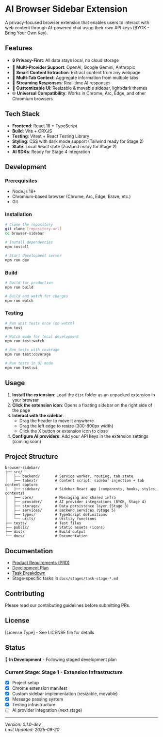# AI Browser Sidebar Extension

A privacy-focused browser extension that enables users to interact with web content through AI-powered chat using their own API keys (BYOK - Bring Your Own Key).

## Features

- 🔒 **Privacy-First**: All data stays local, no cloud storage
- 🤖 **Multi-Provider Support**: OpenAI, Google Gemini, Anthropic
- 📑 **Smart Content Extraction**: Extract content from any webpage
- 🎯 **Multi-Tab Context**: Aggregate information from multiple tabs
- 💬 **Streaming Responses**: Real-time AI responses
- 🎨 **Customizable UI**: Resizable & movable sidebar, light/dark themes
- 🌐 **Universal Compatibility**: Works in Chrome, Arc, Edge, and other Chromium browsers

## Tech Stack

- **Frontend**: React 18 + TypeScript
- **Build**: Vite + CRXJS
- **Testing**: Vitest + React Testing Library
- **Styling**: CSS with dark mode support (Tailwind ready for Stage 2)
- **State**: Local React state (Zustand ready for Stage 2)
- **AI SDKs**: Ready for Stage 4 integration

## Development

### Prerequisites

- Node.js 18+
- Chromium-based browser (Chrome, Arc, Edge, Brave, etc.)
- Git

### Installation

```bash
# Clone the repository
git clone [repository-url]
cd browser-sidebar

# Install dependencies
npm install

# Start development server
npm run dev
```

### Build

```bash
# Build for production
npm run build

# Build and watch for changes
npm run watch
```

### Testing

```bash
# Run unit tests once (no watch)
npm test

# Watch mode for local development
npm run test:watch

# Run tests with coverage
npm run test:coverage

# Run tests in UI mode
npm run test:ui
```

## Usage

1. **Install the extension**: Load the `dist` folder as an unpacked extension in your browser
2. **Click the extension icon**: Opens a floating sidebar on the right side of the page
3. **Interact with the sidebar**:
   - Drag the header to move it anywhere
   - Drag the left edge to resize (300-800px width)
   - Click the X button or extension icon to close
4. **Configure AI providers**: Add your API keys in the extension settings (coming soon)

## Project Structure

```
browser-sidebar/
├── src/
│   ├── backend/       # Service worker, routing, tab state
│   ├── tabext/        # Content script: sidebar injection + tab content capture
│   ├── sidebar/       # Sidebar React app (components, hooks, styles, contexts)
│   ├── core/          # Messaging and shared infra
│   ├── provider/      # AI provider integrations (BYOK, Stage 4)
│   ├── storage/       # Data persistence layer (Stage 3)
│   ├── services/      # Backend services (Stage 5)
│   ├── types/         # TypeScript definitions
│   └── utils/         # Utility functions
├── tests/             # Test files
├── public/            # Static assets (icons)
├── dist/              # Build output
└── docs/              # Documentation
```

## Documentation

- [Product Requirements (PRD)](./docs/planning/PRD.md)
- [Development Plan](./docs/planning/development-plan.md)
- [Task Breakdown](./docs/planning/task-overview.md)
- Stage-specific tasks in `docs/stages/task-stage-*.md`

## Contributing

Please read our contributing guidelines before submitting PRs.

## License

[License Type] - See LICENSE file for details

## Status

🚧 **In Development** - Following staged development plan

### Current Stage: Stage 1 - Extension Infrastructure

- [x] Project setup
- [x] Chrome extension manifest
- [x] Custom sidebar implementation (resizable, movable)
- [x] Message passing system
- [x] Testing infrastructure
- [ ] AI provider integration (next stage)

---

_Version: 0.1.0-dev_  
_Last Updated: 2025-08-20_
